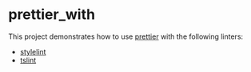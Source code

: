 # prettier_with

This project demonstrates how to use [prettier](https://github.com/prettier/prettier) with the following linters:

- [stylelint](https://stylelint.io/)
- [tslint](https://palantir.github.io/tslint/)